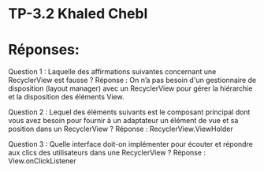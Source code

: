 # TP-3.2 Khaled Chebl  

# Réponses:


Question 1 : Laquelle des affirmations suivantes concernant une RecyclerView est fausse ?
Réponse : On n’a pas besoin d'un gestionnaire de disposition (layout manager) avec un RecyclerView pour gérer la hiérarchie et la disposition des éléments View.

Question 2 : Lequel des éléments suivants est le composant principal dont vous avez besoin pour fournir à un adaptateur un élément de vue et sa position dans un RecyclerView ?
Réponse : RecyclerView.ViewHolder

Question 3 : Quelle interface doit-on implémenter pour écouter et répondre aux clics des utilisateurs dans une RecyclerView ?
Réponse : View.onClickListener
 
 
